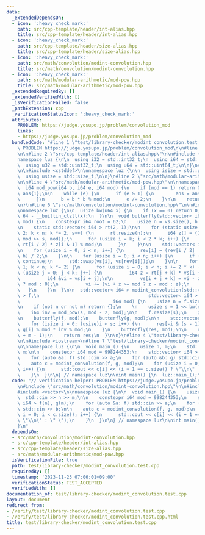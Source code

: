 ```yaml
---
data:
  _extendedDependsOn:
  - icon: ':heavy_check_mark:'
    path: src/cpp-template/header/int-alias.hpp
    title: src/cpp-template/header/int-alias.hpp
  - icon: ':heavy_check_mark:'
    path: src/cpp-template/header/size-alias.hpp
    title: src/cpp-template/header/size-alias.hpp
  - icon: ':heavy_check_mark:'
    path: src/math/convolution/modint-convolution.hpp
    title: src/math/convolution/modint-convolution.hpp
  - icon: ':heavy_check_mark:'
    path: src/math/modular-arithmetic/mod-pow.hpp
    title: src/math/modular-arithmetic/mod-pow.hpp
  _extendedRequiredBy: []
  _extendedVerifiedWith: []
  _isVerificationFailed: false
  _pathExtension: cpp
  _verificationStatusIcon: ':heavy_check_mark:'
  attributes:
    PROBLEM: https://judge.yosupo.jp/problem/convolution_mod
    links:
    - https://judge.yosupo.jp/problem/convolution_mod
  bundledCode: "#line 1 \"test/library-checker/modint_convolution.test.cpp\"\n// verification-helper:\
    \ PROBLEM https://judge.yosupo.jp/problem/convolution_mod\n\n#line 2 \"src/math/convolution/modint-convolution.hpp\"\
    \n\n#line 2 \"src/cpp-template/header/int-alias.hpp\"\n\n#include <cstdint>\n\n\
    namespace luz {\n\n  using i32 = std::int32_t;\n  using i64 = std::int64_t;\n\
    \  using u32 = std::uint32_t;\n  using u64 = std::uint64_t;\n\n}\n#line 2 \"src/cpp-template/header/size-alias.hpp\"\
    \n\n#include <cstddef>\n\nnamespace luz {\n\n  using isize = std::ptrdiff_t;\n\
    \  using usize = std::size_t;\n\n}\n#line 2 \"src/math/modular-arithmetic/mod-pow.hpp\"\
    \n\n#line 4 \"src/math/modular-arithmetic/mod-pow.hpp\"\n\nnamespace luz {\n\n\
    \  i64 mod_pow(i64 b, i64 e, i64 mod) {\n    if (mod == 1) return 0;\n    i64\
    \ ans{1};\n\n    while (e) {\n      if (e & 1) {\n        ans = ans * b % mod;\n\
    \      }\n      b = b * b % mod;\n      e /= 2;\n    }\n\n    return ans;\n  }\n\
    \n}\n#line 6 \"src/math/convolution/modint-convolution.hpp\"\n\n#include <vector>\n\
    \nnamespace luz {\n\n  usize bw(u64 x) {\n    if (x == 0) return 0;\n    return\
    \ 64 - __builtin_clzll(x);\n  }\n\n  void butterfly(std::vector< i64 > &vs, i64\
    \ mod) {\n    constexpr i64 root = 62;\n    usize n = vs.size(), h = bw(n) - 1;\n\
    \n    static std::vector< i64 > rt(2, 1);\n\n    for (static usize k = 2, s =\
    \ 2; k < n; k *= 2, s++) {\n      rt.resize(n);\n      i64 z[] = {1, mod_pow(root,\
    \ mod >> s, mod)};\n      for (usize i = k; i < 2 * k; i++) {\n        rt[i] =\
    \ rt[i / 2] * z[i & 1] % mod;\n      }\n    }\n\n    std::vector< i64 > rev(n);\n\
    \n    for (usize i = 0; i < n; i++) {\n      rev[i] = (rev[i / 2] | (i & 1) <<\
    \ h) / 2;\n    }\n\n    for (usize i = 0; i < n; i++) {\n      if ((i64)i >= rev[i])\
    \ continue;\n      std::swap(vs[i], vs[rev[i]]);\n    }\n\n    for (usize k =\
    \ 1; k < n; k *= 2) {\n      for (usize i = 0; i < n; i += 2 * k) {\n        for\
    \ (usize j = 0; j < k; j++) {\n          i64 z = rt[j + k] * vs[i + j + k] % mod;\n\
    \          i64 &vi = vs[i + j];\n\n          vs[i + j + k] = vi - z + (z > vi\
    \ ? mod : 0);\n          vi += (vi + z >= mod ? z - mod : z);\n        }\n   \
    \   }\n    }\n  }\n\n  std::vector< i64 > modint_convolution(std::vector< i64\
    \ > f,\n                                        std::vector< i64 > g,\n      \
    \                                  i64 mod) {\n    usize n = f.size(), m = g.size();\n\
    \n    if (not n or not m) return {};\n    \n    usize s = 1 << bw(n + m - 2);\n\
    \    i64 inv = mod_pow(s, mod - 2, mod);\n\n    f.resize(s);\n    g.resize(s);\n\
    \n    butterfly(f, mod);\n    butterfly(g, mod);\n\n    std::vector< i64 > res(s);\n\
    \    for (isize i = 0; (usize)i < s; i++) {\n      res[-i & (s - 1)] = f[i] *\
    \ g[i] % mod * inv % mod;\n    }\n    butterfly(res, mod);\n\n    res.resize(n\
    \ + m - 1);\n    return res;\n  }\n\n}\n#line 4 \"test/library-checker/modint_convolution.test.cpp\"\
    \n\n#include <iostream>\n#line 7 \"test/library-checker/modint_convolution.test.cpp\"\
    \n\nnamespace luz {\n\n  void main_() {\n    usize n, m;\n    std::cin >> n >>\
    \ m;\n\n    constexpr i64 mod = 998244353;\n    std::vector< i64 > f(n), g(m);\n\
    \    for (auto &a: f) std::cin >> a;\n    for (auto &b: g) std::cin >> b;\n\n\
    \    auto c = modint_convolution(f, g, mod);\n    for (usize i = 0; i < c.size();\
    \ i++) {\n      std::cout << c[i] << (i + 1 == c.size() ? \"\\n\" : \" \");\n\
    \    }\n  }\n\n} // namespace luz\n\nint main() {\n  luz::main_();\n}\n"
  code: "// verification-helper: PROBLEM https://judge.yosupo.jp/problem/convolution_mod\n\
    \n#include \"src/math/convolution/modint-convolution.hpp\"\n\n#include <iostream>\n\
    #include <vector>\n\nnamespace luz {\n\n  void main_() {\n    usize n, m;\n  \
    \  std::cin >> n >> m;\n\n    constexpr i64 mod = 998244353;\n    std::vector<\
    \ i64 > f(n), g(m);\n    for (auto &a: f) std::cin >> a;\n    for (auto &b: g)\
    \ std::cin >> b;\n\n    auto c = modint_convolution(f, g, mod);\n    for (usize\
    \ i = 0; i < c.size(); i++) {\n      std::cout << c[i] << (i + 1 == c.size() ?\
    \ \"\\n\" : \" \");\n    }\n  }\n\n} // namespace luz\n\nint main() {\n  luz::main_();\n\
    }\n"
  dependsOn:
  - src/math/convolution/modint-convolution.hpp
  - src/cpp-template/header/int-alias.hpp
  - src/cpp-template/header/size-alias.hpp
  - src/math/modular-arithmetic/mod-pow.hpp
  isVerificationFile: true
  path: test/library-checker/modint_convolution.test.cpp
  requiredBy: []
  timestamp: '2023-11-23 07:06:01+09:00'
  verificationStatus: TEST_ACCEPTED
  verifiedWith: []
documentation_of: test/library-checker/modint_convolution.test.cpp
layout: document
redirect_from:
- /verify/test/library-checker/modint_convolution.test.cpp
- /verify/test/library-checker/modint_convolution.test.cpp.html
title: test/library-checker/modint_convolution.test.cpp
---
```

